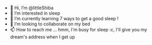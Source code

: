 - 👋 Hi, I’m @littleShiba
- 👀 I’m interested in sleep
- 🌱 I’m currently learning 7 ways to get a good sleep !
- 💞️ I’m looking to collaborate on my bed
- 📫 How to reach me ... hmm, I'm busy for sleep :c, I'll give you my dream's address when I get up

<!---
littleShiba/littleShiba is a ✨ special ✨ repository because its `README.md` (this file) appears on your GitHub profile.
You can click the Preview link to take a look at your changes.
--->
